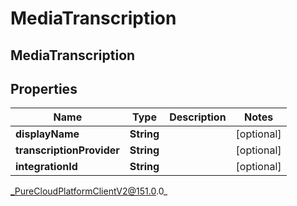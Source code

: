 # MediaTranscription

## MediaTranscription

## Properties

|Name | Type | Description | Notes|
|------------ | ------------- | ------------- | -------------|
| **displayName** | **String** |  | [optional] |
| **transcriptionProvider** | **String** |  | [optional] |
| **integrationId** | **String** |  | [optional] |



_PureCloudPlatformClientV2@151.0.0_
